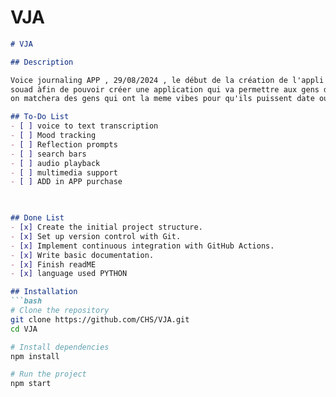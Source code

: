 # VJA




```markdown
# VJA

## Description

Voice journaling APP , 29/08/2024 , le début de la création de l'appli VJA developpé par nouh et 
souad àfin de pouvoir créer une application qui va permettre aux gens de parler leurs pensées. en utilisant l'IA , 
on matchera des gens qui ont la meme vibes pour qu'ils puissent date ou sortir entre potes.

## To-Do List
- [ ] voice to text transcription
- [ ] Mood tracking
- [ ] Reflection prompts
- [ ] search bars 
- [ ] audio playback
- [ ] multimedia support
- [ ] ADD in APP purchase
 


## Done List
- [x] Create the initial project structure.
- [x] Set up version control with Git.
- [x] Implement continuous integration with GitHub Actions.
- [x] Write basic documentation.
- [x] Finish readME
- [x] language used PYTHON

## Installation
```bash
# Clone the repository
git clone https://github.com/CHS/VJA.git
cd VJA

# Install dependencies
npm install

# Run the project
npm start

